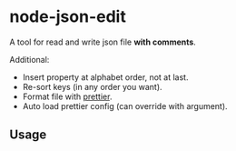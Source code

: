 # node-json-edit

A tool for read and write json file **with comments**.

Additional:

-   Insert property at alphabet order, not at last.
-   Re-sort keys (in any order you want).
-   Format file with [prettier](https://prettier.io/).
-   Auto load prettier config (can override with argument).

## Usage
